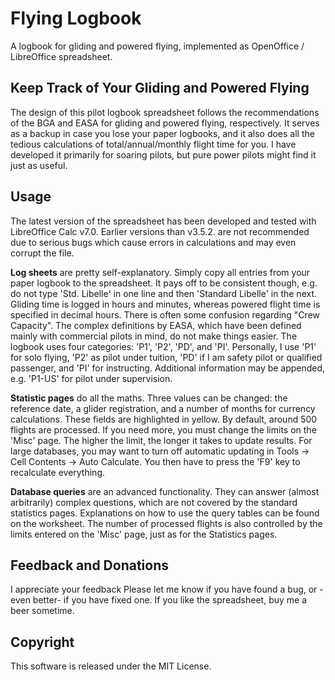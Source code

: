 # Flying Logbook
A logbook for gliding and powered flying, implemented as OpenOffice / LibreOffice spreadsheet.

## Keep Track of Your Gliding and Powered Flying
The design of this pilot logbook spreadsheet follows the recommendations of the BGA and EASA for gliding and powered flying, respectively.
It serves as a backup in case you lose your paper logbooks, and it also does all the tedious calculations of total/annual/monthly flight time for you.
I have developed it primarily for soaring pilots, but pure power pilots might find it just as useful.

## Usage
The latest version of the spreadsheet has been developed and tested with LibreOffice Calc v7.0.
Earlier versions than v3.5.2. are not recommended due to serious bugs which cause errors in calculations and may even corrupt the file.

**Log sheets** are pretty self-explanatory.
Simply copy all entries from your paper logbook to the spreadsheet.
It pays off to be consistent though, e.g. do not type 'Std. Libelle' in one line and then 'Standard Libelle' in the next.
Gliding time is logged in hours and minutes, whereas powered flight time is specified in decimal hours.
There is often some confusion regarding "Crew Capacity".
The complex definitions by EASA, which have been defined mainly with commercial pilots in mind, do not make things easier.
The logbook uses four categories: 'P1', 'P2', 'PD', and 'PI'.
Personally, I use 'P1' for solo flying, 'P2' as pilot under tuition, 'PD' if I am safety pilot or qualified passenger, and 'PI' for instructing.
Additional information may be appended, e.g. 'P1-US' for pilot under supervision.

**Statistic pages** do all the maths.
Three values can be changed: the reference date, a glider registration, and a number of months for currency calculations.
These fields are highlighted in yellow.
By default, around 500 flights are processed.
If you need more, you must change the limits on the 'Misc' page.
The higher the limit, the longer it takes to update results.
For large databases, you may want to turn off automatic updating in Tools → Cell Contents → Auto Calculate.
You then have to press the 'F9' key to recalculate everything.

**Database queries** are an advanced functionality.
They can answer (almost arbitrarily) complex questions, which are not covered by the standard statistics pages.
Explanations on how to use the query tables can be found on the worksheet.
The number of processed flights is also controlled by the limits entered on the 'Misc' page, just as for the Statistics pages.

## Feedback and Donations
I appreciate your feedback
Please let me know if you have found a bug, or -even better- if you have fixed one.
If you like the spreadsheet, buy me a beer sometime.

## Copyright
This software is released under the MIT License.
